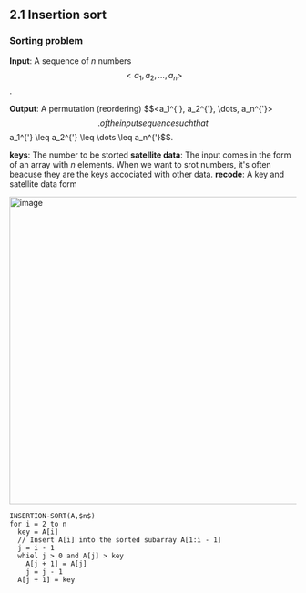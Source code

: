 ## 2.1 Insertion sort

### Sorting problem 
**Input**: A sequence of $n$ numbers $$<a_1, a_2, \dots, a_n>$$.

**Output**: A permutation (reordering) $$<a_1^\{'}, a_2^{'}, \dots, a_n^{'}>$$. of the input sequence such that $$a_1^\{'} \leq a_2^{'} \leq \dots \leq a_n^{'}$$.

**keys**: The number to be storted
**satellite data**: The input comes in the form of an array with $n$ elements. When we want to srot numbers, it's often beacuse they are the keys accociated with other data.
**recode**: A key and satellite data form

<img width="540" alt="image" src="https://github.com/user-attachments/assets/34172b0d-4abd-4f10-80f1-758d9cd140df" />

```pseudocode
INSERTION-SORT(A,$n$)
for i = 2 to n
  key = A[i]
  // Insert A[i] into the sorted subarray A[1:i - 1]
  j = i - 1
  whiel j > 0 and A[j] > key
    A[j + 1] = A[j]
    j = j - 1
  A[j + 1] = key
```
